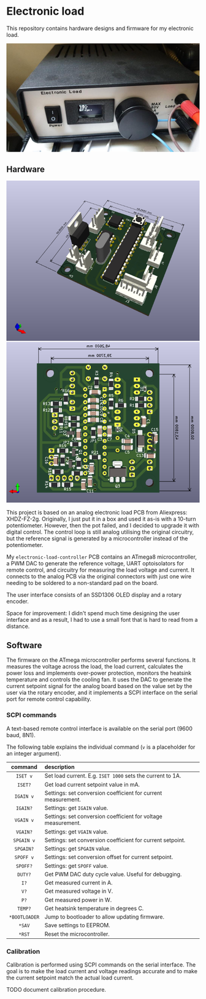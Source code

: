 # Electronic load
This repository contains hardware designs and firmware for my electronic load.

![DIY digitally controlled electronic load](doc/photo.jpg)

## Hardware
![3D view of assembled PCB](doc/3d-top.png)
![3D view of assembled PCB](doc/3d-bot.png)

This project is based on an analog electronic load PCB from Aliexpress:
XHDZ-FZ-2g.
Originally, I just put it in a box and used it as-is with a 10-turn
potentiometer. However, then the pot failed, and I decided to upgrade it with
digital control. The control loop is still analog utilising the original
circuitry, but the reference signal is generated by a microcontroller instead
of the potentiometer.

My `electronic-load-controller` PCB contains an ATmega8 microcontroller,
a PWM DAC to generate the reference voltage, UART optoisolators for remote
control, and circuitry for measuring the load voltage and current.
It connects to the analog PCB via the original connectors with just one wire
needing to be soldered to a non-standard pad on the board.

The user interface consists of an SSD1306 OLED display and a rotary encoder.

Space for improvement: I didn't spend much time designing the user interface
and as a result, I had to use a small font that is hard to read from a
distance.


## Software
The firmware on the ATmega microcontroller performs several functions.
It measures the voltage across the load, the load current, calculates the
power loss and implements over-power protection, monitors the heatsink
temperature and controls the cooling fan.
It uses the DAC to generate the current setpoint signal for the analog board
based on the value set by the user via the rotary encoder,
and it implements a SCPI interface on the serial port for remote control
capability.


### SCPI commands
A text-based remote control interface is available on the serial port (9600
baud, 8N1).

The following table explains the individual command (`v` is a placeholder for
an integer argument).

| command       | description                                                   |
|:-------------:|:--------------------------------------------------------------|
| `ISET v`      | Set load current. E.g. `ISET 1000` sets the current to 1A.    |
| `ISET?`       | Get load current setpoint value in mA.                        |
| `IGAIN v`     | Settings: set conversion coefficient for current measurement. |
| `IGAIN?`      | Settings: get `IGAIN` value.                                  |
| `VGAIN v`     | Settings: set conversion coefficient for voltage measurement. |
| `VGAIN?`      | Settings: get `VGAIN` value.                                  |
| `SPGAIN v`    | Settings: set conversion coefficient for current setpoint.    |
| `SPGAIN?`     | Settings: get `SPGAIN` value.                                 |
| `SPOFF v`     | Settings: set conversion offset for current setpoint.         |
| `SPOFF?`      | Settings: get `SPOFF` value.                                  |
| `DUTY?`       | Get PWM DAC duty cycle value. Useful for debugging.           |
| `I?`          | Get measured current in A.                                    |
| `V?`          | Get measured voltage in V.                                    |
| `P?`          | Get measured power in W.                                      |
| `TEMP?`       | Get heatsink temperature in degrees C.                        |
| `*BOOTLOADER` | Jump to bootloader to allow updating firmware.                |
| `*SAV`        | Save settings to EEPROM.                                      |
| `*RST`        | Reset the microcontroller.                                    |


### Calibration
Calibration is performed using SCPI commands on the serial interface.
The goal is to make the load current and voltage readings accurate
and to make the current setpoint match the actual load current.

TODO document calibration procedure.

